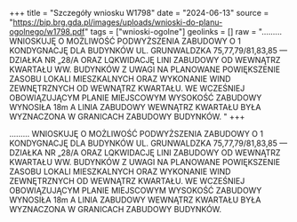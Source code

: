 +++
title = "Szczegóły wniosku W1798"
date = "2024-06-13"
source = "https://bip.brg.gda.pl/images/uploads/wnioski-do-planu-ogolnego/w1798.pdf"
tags = ["wnioski-ogolne"]
geolinks = []
raw = "......... WNIOSKUJĘ O MOŻLIWOŚĆ PODWYŻSZENIA ZABUDOWY O 1 KONDYGNACJĘ DLA BUDYNKÓW UL. GRUNWALDZKA 75,77,79/81,83,85 — DZIAŁKA NR „28/A ORAZ LQKWIDACJĘ LINI ZABUDOWY OD WEWNĄTRZ KWARTAŁU WW. BUDYNKÓW Z UWAGI NA PLANOWANE POWIĘKSZENIE ZASOBU LOKALI MIESZKALNYCH ORAZ WYKONANIE WIND ZEWNĘTRZNYCH OD WEWNĄTRZ KWARTAŁU. WE WCZEŚNIEJ OBOWIĄZUJĄCYM PLANIE MIEJSCOWYM WYSOKOŚĆ ZABUDOWY WYNOSIŁA 18m A LINIA ZABUDOWY WEWNĄTRZ KWARTAŁU BYŁA WYZNACZONA W GRANICACH ZABUDOWY BUDYNKÓW. "
+++

......... WNIOSKUJĘ O MOŻLIWOŚĆ PODWYŻSZENIA ZABUDOWY O 1 KONDYGNACJĘ DLA
BUDYNKÓW UL. GRUNWALDZKA 75,77,79/81,83,85 — DZIAŁKA NR „28/A
ORAZ LQKWIDACJĘ LINI ZABUDOWY OD WEWNĄTRZ KWARTAŁU WW. BUDYNKÓW Z UWAGI NA
PLANOWANE POWIĘKSZENIE ZASOBU LOKALI MIESZKALNYCH ORAZ WYKONANIE WIND
ZEWNĘTRZNYCH OD WEWNĄTRZ KWARTAŁU.
WE WCZEŚNIEJ OBOWIĄZUJĄCYM PLANIE MIEJSCOWYM WYSOKOŚĆ ZABUDOWY WYNOSIŁA 18m
A LINIA ZABUDOWY WEWNĄTRZ KWARTAŁU BYŁA WYZNACZONA W GRANICACH ZABUDOWY
BUDYNKÓW.



